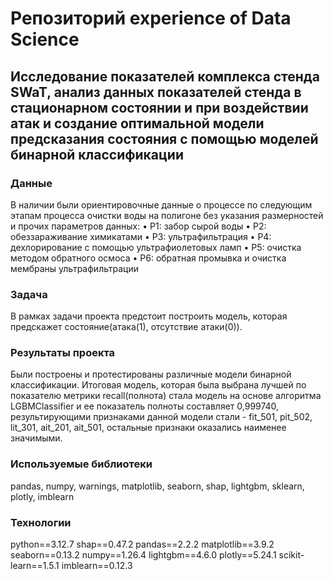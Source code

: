 # Репозиторий experience of Data Science

## Исследование показателей комплекса стенда SWaT, анализ данных показателей стенда в стационарном состоянии и при воздействии атак и создание оптимальной модели предсказания состояния с помощью моделей бинарной классификации

### Данные
В наличии были ориентировочные данные о процессе по следующим этапам процесса очистки воды на полигоне без указания размерностей и прочих параметров данных:
•	P1: забор сырой воды
•	P2: обеззараживание химикатами
•	P3: ультрафильтрация
•	P4: дехлорирование с помощью ультрафиолетовых ламп
•	P5: очистка методом обратного осмоса
•	P6: обратная промывка и очистка мембраны ультрафильтрации

### Задача
В рамках задачи проекта предстоит построить модель, которая предскажет состояние(атака(1), отсутствие атаки(0)).

### Результаты проекта
Были построены и протестированы различные модели бинарной классификации. Итоговая модель, которая была выбрана лучшей по показателю метрики recall(полнота) стала модель на основе алгоритма LGBMClassifier и ее показатель полноты составляет 0,999740, результирующими признаками данной модели стали - fit_501, pit_502, lit_301, ait_201, ait_501, остальные признаки оказались наименее значимыми.

### Используемые библиотеки 
pandas, numpy, warnings, matplotlib, seaborn, shap, lightgbm, sklearn, plotly, imblearn

### Технологии
python==3.12.7
shap==0.47.2
pandas==2.2.2
matplotlib==3.9.2
seaborn==0.13.2
numpy==1.26.4
lightgbm==4.6.0
plotly==5.24.1
scikit-learn==1.5.1
imblearn==0.12.3
